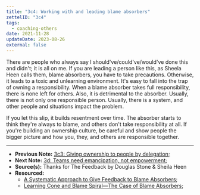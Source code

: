 ```yaml
---
title: "3c4: Working with and leading blame absorbers"
zettelID: "3c4"
tags:
  - coaching-others
date: 2021-11-28
updateDate: 2023-08-26
external: false
---
```


There are people who always say I should've/could've/would've done this and didn't; it is all on me. If you are leading a person like this, as Sheela Heen calls them, blame absorbers, you have to take precautions. Otherwise, it leads to a toxic and unlearning environment. It's easy to fall into the trap of owning a responsibility. When a blame absorber takes full responsibility, there is none left for others. Also, it is detrimental to the absorber. Usually, there is not only one responsible person. Usually, there is a system, and other people and situations impact the problem.

If you let this slip, it builds resentment over time. The absorber starts to think they're always to blame, and others don't take responsibility at all. If you're building an ownership culture, be careful and show people the bigger picture and how you, they, and others are responsible together.

---

- **Previous Note:** [3c3: Giving ownership to people by delegation](/notes/3c3/);
- **Next Note:** [3d: Teams need emancipation, not empowerment](/notes/3d/);
- **Source(s):** Thanks for The Feedback by Douglas Stone & Sheila Heen
- **Resourced:**
  - [A Systematic Approach to Give Feedback to Blame Absorbers](/systematic-approach-to-give-feedback-to-blame-absorbers/);
  - [Learning Cone and Blame Spiral—The Case of Blame Absorbers](/learning-cone-and-blame-spiral-the-case-of-blame-absorbers/);
